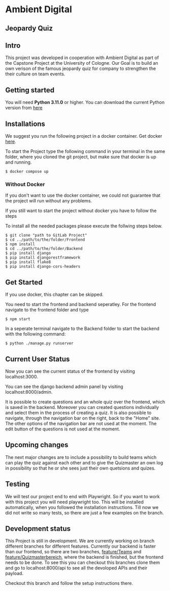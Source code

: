 # Ambient Digital
## Jeopardy Quiz

## Intro
This project was developed in cooperation with Ambient Digital as part of the Capstone Project at the University of Cologne.
Our Goal is to build an own verison of the famous jeopardy quiz for company to strengthen the their culture on team events.

## Getting started
You will need __Python 3.11.0__ or higher.
You can download the current Python version from [here](https://www.python.org/downloads/)

## Installations
We suggest you run the following project in a docker container.
Get docker [here](https://docs.docker.com/).

To start the Project type the following command in your terminal in the same folder, where you cloned the git project, but make sure that docker is up and running.
```
$ docker compose up
```

### Without Docker
If you don't want to use the docker container, we could not guarantee that the project will run without any problems.

If you still want to start the project without docker you have to follow the steps

To install all the needed packages please execute the follwing steps below.
```
$ git clone "path to GitLab Project"
$ cd ../path/to/the/folder/Frontend
$ npm install 
$ cd ../path/to/the/folder/Backend
$ pip install django
$ pip install djangorestframework
$ pip install flake8
$ pip install django-cors-headers
```

## Get Started
If you use docker, this chapter can be skipped.

You need to start the frontend and backend seperatley.
For the frontend navigate to the frontend folder and type 
``` 
$ npm start 
```
In a seperate terminal navigate to the Backend folder to start the backend with the following command:
```
$ python ./manage.py runserver
```
## Current User Status
Now you can see the current status of the frontend by visiting localhost:3000.

You can see the django backend admin panel by visiting localhost:8000/admin. 

It is possible to create questions and an whole quiz over the frontend, which is saved in the backend. 
Moreover you can created questions individually and select them in the process of creating a quiz. It is also possible to navigate, through the navigation bar on the right, back to the "Home" site. The other options of the navigation bar are not used at the moment.
The edit button of the questions is not used at the moment.


## Upcoming changes
The next major changes are to include a possibility to build teams which can play the quiz against each other and to give the Quizmaster an own log in possibility so that he or she sees just their own quetsions and quizes.


## Testing
We will test our project end to end with Playwright. So if you want to work with this project you will need playwright too. This will be installed automatically, when you followed the installation instructions.
Till now we did not write so many tests, so there are just a few examples on the branch.

## Development status
This Project is still in development.
We are currently working on branch different branches for different features.
Currently our backend is faster than our frontend, so there are two branches, [feature/Teams](https://gitlab.com/ciis-capstone-project/winter-2022-2023/team-03/ambient-digital/-/tree/feature/Teams) and [feature/Quizmasterbereich](https://gitlab.com/ciis-capstone-project/winter-2022-2023/team-03/ambient-digital/-/tree/feature/quizmasterbereich), where the backend is finished, but the frontend needs to be done.
To see this you can checkout this branches clone them and go to localhost:8000/api to see all the devoloped APIs and their payload.

Checkout this branch and follow the setup instructions there.